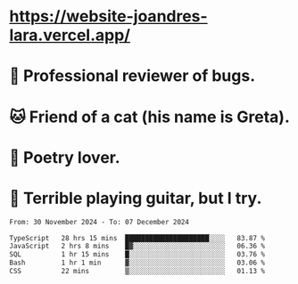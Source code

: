 # https://website-joandres-lara.vercel.app/
# 🐛 Professional reviewer of bugs.
# 🐱 Friend of a cat (his name is Greta).
# 📜 Poetry lover.
# 🎸 Terrible playing guitar, but I try.

<!--START_SECTION:waka-->

```txt
From: 30 November 2024 - To: 07 December 2024

TypeScript   28 hrs 15 mins  █████████████████████░░░░   83.87 %
JavaScript   2 hrs 8 mins    █▓░░░░░░░░░░░░░░░░░░░░░░░   06.36 %
SQL          1 hr 15 mins    █░░░░░░░░░░░░░░░░░░░░░░░░   03.76 %
Bash         1 hr 1 min      ▓░░░░░░░░░░░░░░░░░░░░░░░░   03.06 %
CSS          22 mins         ▒░░░░░░░░░░░░░░░░░░░░░░░░   01.13 %
```

<!--END_SECTION:waka-->
